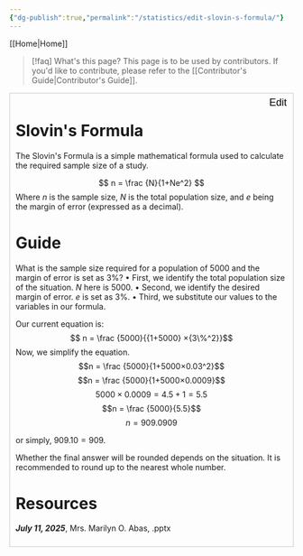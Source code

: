 ```yaml
---
{"dg-publish":true,"permalink":"/statistics/edit-slovin-s-formula/"}
---
```


[[Home\|Home]]

>[!faq] What's this page?
>This page is to be used by contributors. If you'd like to contribute, please refer to the [[Contributor's Guide\|Contributor's Guide]].

<div class="editable-container" style="border:1px solid #ccc; padding:10px; max-width:600px; position: relative;">
  <div class="editable-content" tabindex="0" aria-label="Editable content" style="min-height:100px;">
  
# Slovin's Formula

The Slovin's Formula is a simple mathematical formula used to calculate the required sample size of a study.

$$ n = \frac {N}{1+Ne^2} $$
Where $n$ is the sample size, $N$ is the total population size, and $e$ being the margin of error (expressed as a decimal).

# Guide

What is the sample size required for a population of 5000 and the margin of error is set as 3%?
 • First, we identify the total population size of the situation. $N$ here is $5000$.
 • Second, we identify the desired margin of error. $e$ is set as $3\%$.
 • Third, we substitute our values to the variables in our formula.

Our current equation is:
$$ n = \frac {5000}{{1+5000} ×{3\%^2}}$$
Now, we simplify the equation.
$$n = \frac {5000}{1+5000×0.03^2}$$
$$n = \frac {5000}{1+5000×0.0009}$$
$$5000×0.0009=4.5+1=5.5$$
$$n = \frac {5000}{5.5}$$
$$n = 909.0909$$

or simply, $909.10 = 909$. 

Whether the final answer will be rounded depends on the situation. It is recommended to round up to the nearest whole number.

# Resources
***July 11, 2025***, Mrs. Marilyn O. Abas, .pptx

  </div>
  <button class="edit-btn" aria-label="Edit content" style="position:absolute; top:5px; right:5px; background:none; border:none; cursor:pointer; font-size:18px;">Edit</button>
  <button class="save-btn" style="display:none; margin-top:10px;">Save</button>
  <button class="cancel-btn" style="display:none; margin-top:10px;">Cancel</button>
</div>
